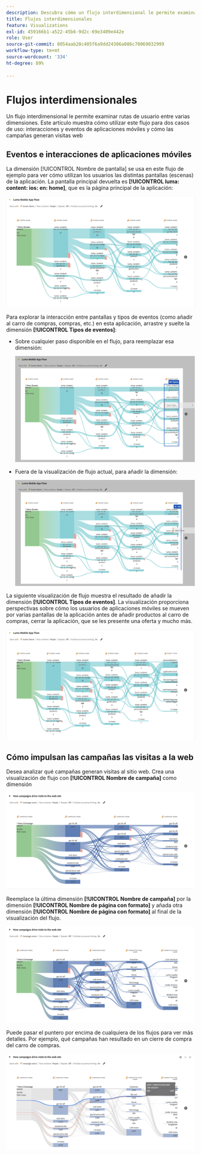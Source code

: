 ```yaml
---
description: Descubra cómo un flujo interdimensional le permite examinar las rutas del usuario entre diversas dimensiones.
title: Flujos interdimensionales
feature: Visualizations
exl-id: 459166b1-a522-45b6-9d2c-69e3409e442e
role: User
source-git-commit: 8054aab28c405f6a9dd24306a086c78069032999
workflow-type: tm+mt
source-wordcount: '334'
ht-degree: 89%

---
```


# Flujos interdimensionales

Un flujo interdimensional le permite examinar rutas de usuario entre varias dimensiones. Este artículo muestra cómo utilizar este flujo para dos casos de uso: interacciones y eventos de aplicaciones móviles y cómo las campañas generan visitas web

<!--
A dimension label at the top of each Flow column makes using multiple dimensions in a flow visualization more intuitive:

![An intero-dimensional flow highlighting multiple dimensions including Product, Page, OS version, and Time Spent.](assets/flow.png)
-->

## Eventos e interacciones de aplicaciones móviles

La dimensión [!UICONTROL Nombre de pantalla] se usa en este flujo de ejemplo para ver cómo utilizan los usuarios las distintas pantallas (escenas) de la aplicación. La pantalla principal devuelta es **[!UICONTROL luma: content: ios: en: home]**, que es la página principal de la aplicación:

![Un flujo que muestra el elemento añadido.](assets/flowapp.png)

Para explorar la interacción entre pantallas y tipos de eventos (como añadir al carro de compras, compras, etc.) en esta aplicación, arrastre y suelte la dimensión **[!UICONTROL Tipos de eventos]**:

* Sobre cualquier paso disponible en el flujo, para reemplazar esa dimensión:

  ![Un flujo que muestra la dimensión Página arrastrada a varias áreas.](assets/flowapp-replace.png)

* Fuera de la visualización de flujo actual, para añadir la dimensión:

  ![Un flujo que muestra la dimensión Página arrastrada al espacio en blanco al final.](assets/flowapp-add.png)

La siguiente visualización de flujo muestra el resultado de añadir la dimensión **[!UICONTROL Tipos de eventos]**. La visualización proporciona perspectivas sobre cómo los usuarios de aplicaciones móviles se mueven por varias pantallas de la aplicación antes de añadir productos al carro de compras, cerrar la aplicación, que se les presente una oferta y mucho más.

![Un valor de flujo que muestra los resultados de la dimensión Página en la parte superior de la lista.](assets/flowapp-result.png)

## Cómo impulsan las campañas las visitas a la web

Desea analizar qué campañas generan visitas al sitio web. Crea una visualización de flujo con **[!UICONTROL Nombre de campaña]** como dimensión

![Dimensión de nombre de campaña web de flujo](assets/flowweb.png)

Reemplace la última dimensión **[!UICONTROL Nombre de campaña]** por la dimensión **[!UICONTROL Nombre de página con formato]** y añada otra dimensión **[!UICONTROL Nombre de página con formato]** al final de la visualización del flujo.

![Nombre de campaña web de flujo y dimensión de página web](assets/flowweb-replace.png)

Puede pasar el puntero por encima de cualquiera de los flujos para ver más detalles. Por ejemplo, qué campañas han resultado en un cierre de compra del carro de compras.

![Desplazamiento sobre nombre de campaña web de flujo y dimensión de página web](assets/flowweb-hover.png)
